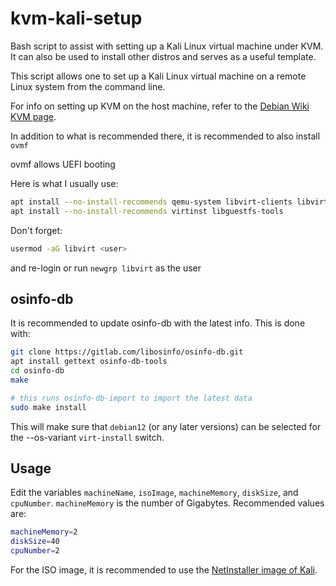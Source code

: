 # kvm-kali-setup

Bash script to assist with setting up a Kali Linux virtual machine under KVM.  It can also be used to install other distros and serves as a useful template.

This script allows one to set up a Kali Linux virtual machine on a remote Linux system from the command line.

For info on setting up KVM on the host machine, refer to the [Debian Wiki KVM page](https://wiki.debian.org/KVM).

In addition to what is recommended there, it is recommended to also install `ovmf`

ovmf allows UEFI booting


Here is what I usually use:
```bash
apt install --no-install-recommends qemu-system libvirt-clients libvirt-daemon-system ovmf
apt install --no-install-recommends virtinst libguestfs-tools
```
Don't forget:
```bash
usermod -aG libvirt <user>
```
and re-login or run `newgrp libvirt` as the user


## osinfo-db

It is recommended to update osinfo-db with the latest info.  This is done with:
```bash
git clone https://gitlab.com/libosinfo/osinfo-db.git
apt install gettext osinfo-db-tools
cd osinfo-db
make

# this runs osinfo-db-import to import the latest data
sudo make install
```

This will make sure that `debian12` (or any later versions) can be selected for the --os-variant `virt-install` switch.


## Usage

Edit the variables `machineName`, `isoImage`, `machineMemory`, `diskSize`, and `cpuNumber`.  `machineMemory` is the number of Gigabytes.  Recommended values are:
```bash
machineMemory=2
diskSize=40
cpuNumber=2
```
For the ISO image, it is recommended to use the [NetInstaller image of Kali](https://www.kali.org/get-kali/#kali-installer-images).



